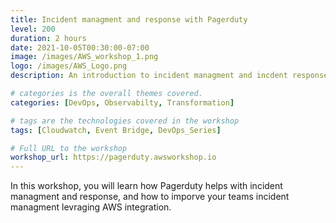 ```yaml
---
title: Incident managment and response with Pagerduty
level: 200
duration: 2 hours
date: 2021-10-05T00:30:00-07:00
image: /images/AWS_workshop_1.png
logo: /images/AWS_Logo.png
description: An introduction to incident managment and incdent response with pagerduty

# categories is the overall themes covered. 
categories: [DevOps, Observabilty, Transformation]

# tags are the technologies covered in the workshop
tags: [Cloudwatch, Event Bridge, DevOps_Series]

# Full URL to the workshop
workshop_url: https://pagerduty.awsworkshop.io
---
```

In this workshop, you will learn how Pagerduty helps with incident managment and response, and how to imporve your teams incident managment levraging AWS integration.
